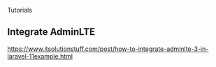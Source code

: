 Tutorials

Integrate AdminLTE
------------------
https://www.itsolutionstuff.com/post/how-to-integrate-adminlte-3-in-laravel-11example.html